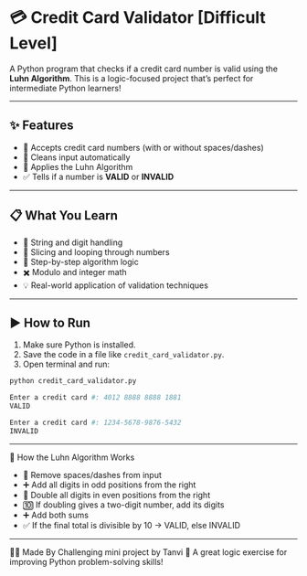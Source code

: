 # 💳 Credit Card Validator [Difficult Level]

A Python program that checks if a credit card number is valid using the **Luhn Algorithm**. This is a logic-focused project that’s perfect for intermediate Python learners!

---

## ✨ Features

- 🔢 Accepts credit card numbers (with or without spaces/dashes)
- 🧹 Cleans input automatically
- 🔁 Applies the Luhn Algorithm
- ✅ Tells if a number is **VALID** or **INVALID**

---

## 📋 What You Learn

- 📌 String and digit handling
- 🔄 Slicing and looping through numbers
- 🧠 Step-by-step algorithm logic
- ✖️ Modulo and integer math
- 💡 Real-world application of validation techniques

---

## ▶️ How to Run

1. Make sure Python is installed.
2. Save the code in a file like `credit_card_validator.py`.
3. Open terminal and run:

```bash
python credit_card_validator.py

Enter a credit card #: 4012 8888 8888 1881
VALID

Enter a credit card #: 1234-5678-9876-5432
INVALID
```

---

🧮 How the Luhn Algorithm Works

- 🧼 Remove spaces/dashes from input
- ➕ Add all digits in odd positions from the right
- 🔄 Double all digits in even positions from the right
- 🔟 If doubling gives a two-digit number, add its digits
- ➕ Add both sums
- ✅ If the final total is divisible by 10 → VALID, else INVALID

---

🙋‍♀️ Made By
Challenging mini project by Tanvi 🌸
A great logic exercise for improving Python problem-solving skills!
